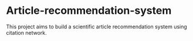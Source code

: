 # Article-recommendation-system
This project aims to build a scientific article recommendation system using citation network.
